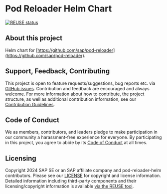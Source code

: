 # Pod Reloader Helm Chart

[![REUSE status](https://api.reuse.software/badge/github.com/SAP/pod-reloader-helm)](https://api.reuse.software/info/github.com/SAP/pod-reloader-helm)

## About this project

Helm chart for [https://github.com/sap/pod-reloader](https://github.com/sap/pod-reloader).

## Support, Feedback, Contributing

This project is open to feature requests/suggestions, bug reports etc. via [GitHub issues](https://github.com/SAP/pod-reloader-helm/issues). Contribution and feedback are encouraged and always welcome. For more information about how to contribute, the project structure, as well as additional contribution information, see our [Contribution Guidelines](CONTRIBUTING.md).

## Code of Conduct

We as members, contributors, and leaders pledge to make participation in our community a harassment-free experience for everyone. By participating in this project, you agree to abide by its [Code of Conduct](https://github.com/SAP/.github/blob/main/CODE_OF_CONDUCT.md) at all times.

## Licensing

Copyright 2024 SAP SE or an SAP affiliate company and pod-reloader-helm contributors. Please see our [LICENSE](LICENSE) for copyright and license information. Detailed information including third-party components and their licensing/copyright information is available [via the REUSE tool](https://api.reuse.software/info/github.com/SAP/pod-reloader-helm).

